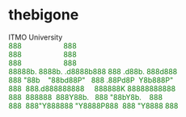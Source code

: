 <h1>thebigone</h1>
ITMO University<br>

<span style="color: #107C10;">
888&nbsp; &nbsp; &nbsp; &nbsp; &nbsp; &nbsp; &nbsp; &nbsp; &nbsp; &nbsp; &nbsp;888<br>
888&nbsp; &nbsp; &nbsp; &nbsp; &nbsp; &nbsp; &nbsp; &nbsp; &nbsp; &nbsp; &nbsp;888<br>
888&nbsp; &nbsp; &nbsp; &nbsp; &nbsp; &nbsp; &nbsp; &nbsp; &nbsp; &nbsp; &nbsp;888<br>
88888b.  8888b.  .d8888b888  888 .d88b. 888d888 <br>
888&nbsp;"88b&nbsp; &nbsp; "88bd88P"&nbsp; &nbsp;888&nbsp;.88Pd8P&nbsp; Y8b888P"<br>
888&nbsp; 888.d888888888&nbsp; &nbsp; &nbsp;888888K&nbsp;88888888888<br>
888&nbsp; 888888&nbsp; 888Y88b.&nbsp; &nbsp;888&nbsp;"88bY8b.&nbsp; &nbsp; 888<br>
888&nbsp; 888"Y888888&nbsp;"Y8888P888&nbsp; 888&nbsp;"Y8888&nbsp;888<br>
</span>
